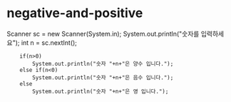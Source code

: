 # negative-and-positive
Scanner sc = new Scanner(System.in);
		System.out.println("숫자를 입력하세요");
		int n = sc.nextInt();
		
		if(n>0)
			System.out.println("숫자 "+n+"은 양수 입니다.");
		else if(n<0)
			System.out.println("숫자 "+n+"은 음수 입니다.");
		else 
			System.out.println("숫자 "+n+"은 영 입니다.");

